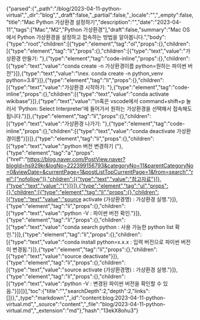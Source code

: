 {"parsed":{"_path":"/blog/2023-04-11-python-virtual","_dir":"blog","_draft":false,"_partial":false,"_locale":"","_empty":false,"title":"Mac Python 가상환경 설정하기","description":"","date":"2023-04-11","tags":["Mac","M2","Python 가상환경"],"draft":false,"summary":"Mac OS에서 Python 가상환경을 설정하고 접속하는 방법을 알아봅니다.","body":{"type":"root","children":[{"type":"element","tag":"ol","props":{},"children":[{"type":"element","tag":"li","props":{},"children":[{"type":"text","value":"가상환경 만들기: "},{"type":"element","tag":"code-inline","props":{},"children":[{"type":"text","value":"conda create -n 가상환경이름 python=원하는 파이썬 버전"}]},{"type":"text","value":"\nex. conda create -n python_venv python=3.8"}]},{"type":"element","tag":"li","props":{},"children":[{"type":"text","value":"가상환경 시작하기: "},{"type":"element","tag":"code-inline","props":{},"children":[{"type":"text","value":"conda activate wikibase"}]},{"type":"text","value":"\n혹은 vscode에서 command+shift+p 눌러서 'Python: Select Interpreter'에 들어가서 원하는 가상환경을 선택해서 접속해도 됩니다."}]},{"type":"element","tag":"li","props":{},"children":[{"type":"text","value":"가상환경 나가기: "},{"type":"element","tag":"code-inline","props":{},"children":[{"type":"text","value":"conda deactivate 가상환경이름"}]}]},{"type":"element","tag":"li","props":{},"children":[{"type":"text","value":"python 버전 변경하기 ("},{"type":"element","tag":"a","props":{"href":"https://blog.naver.com/PostView.naver?blogId=hs929kr&logNo=222399156793&categoryNo=11&parentCategoryNo=0&viewDate=&currentPage=1&postListTopCurrentPage=1&from=search","rel":["nofollow"]},"children":[{"type":"text","value":"참고자료"}]},{"type":"text","value":")"}]}]},{"type":"element","tag":"ul","props":{},"children":[{"type":"element","tag":"li","props":{},"children":[{"type":"text","value":"source activate (가상환경명) : 가상환경 실행."}]},{"type":"element","tag":"li","props":{},"children":[{"type":"text","value":"python -V : 파이썬 버전 확인."}]},{"type":"element","tag":"li","props":{},"children":[{"type":"text","value":"conda search python : 사용 가능한 python list 확인."}]},{"type":"element","tag":"li","props":{},"children":[{"type":"text","value":"conda install python=x.x.x : 입력 버전으로 파이썬 버전이 변경됨."}]},{"type":"element","tag":"li","props":{},"children":[{"type":"text","value":"source deactivate"}]},{"type":"element","tag":"li","props":{},"children":[{"type":"text","value":"source activate (가상환경명) : 가상환경 실행."}]},{"type":"element","tag":"li","props":{},"children":[{"type":"text","value":"python -V : 변경된 파이썬 버전을 확인할 수 있음."}]}]}],"toc":{"title":"","searchDepth":2,"depth":2,"links":[]}},"_type":"markdown","_id":"content:blog:2023-04-11-python-virtual.md","_source":"content","_file":"blog/2023-04-11-python-virtual.md","_extension":"md"},"hash":"13ekX8ohu3"}